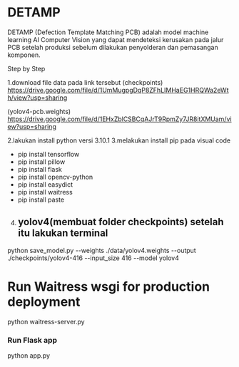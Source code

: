 # DETAMP
DETAMP (Defection Template Matching PCB) adalah model machine learning AI Computer Vision yang dapat mendeteksi kerusakan pada jalur PCB setelah produksi sebelum dilakukan penyolderan dan pemasangan komponen.

Step by Step

1.download file data pada link tersebut 
(checkpoints) https://drive.google.com/file/d/1UmMugpgDqP8ZFhLIMHaEG1HRQWa2eWth/view?usp=sharing 

(yolov4-pcb.weights)  https://drive.google.com/file/d/1EHxZblCSBCqAJrT9RpmZy7JR8itXMUam/view?usp=sharing 

2.lakukan install python versi 3.10.1
3.melakukan install pip pada visual code
- pip install tensorflow
- pip install pillow
- pip install flask
- pip install opencv-python
- pip install easydict
- pip install waitress
- pip install paste
4. ## yolov4(membuat folder checkpoints) setelah itu lakukan terminal 
python save_model.py --weights ./data/yolov4.weights --output ./checkpoints/yolov4-416 --input_size 416 --model yolov4 

# Run Waitress wsgi for production deployment

python waitress-server.py

### Run Flask app

python app.py


